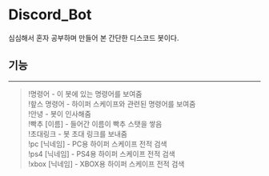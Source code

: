 # Discord_Bot

심심해서 혼자 공부하며 만들어 본 간단한 디스코드 봇이다.

## 기능
*******
> !명령어 - 이 봇에 있는 명령어를 보여줌  
> !핲스 명령어 - 하이퍼 스케이프와 관련된 명령어를 보여줌  
> !안녕 - 봇이 인사해줌  
> !빡추 [이름] - 들어간 이름이 빡추 스탯을 쌓음  
> !초대링크 - 봇 초대 링크를 보내줌  
> !pc [닉네임] - PC용 하이퍼 스케이프 전적 검색  
> !ps4 [닉네임] - PS4용 하이퍼 스케이프 전적 검색  
> !xbox [닉네임] - XBOX용 하이퍼 스케이프 전적 검색  
